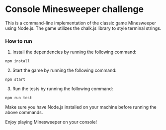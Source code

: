 # Console Minesweeper challenge

This is a command-line implementation of the classic game Minesweeper using Node.js. The game utilizes the chalk.js library to style terminal strings.

### How to run

1. Install the dependencies by running the following command:

```
npm install
```

2. Start the game by running the following command:

```
npm start
```

3. Run the tests by running the following command:

```
npm run test
```

Make sure you have Node.js installed on your machine before running the above commands.

Enjoy playing Minesweeper on your console!
